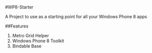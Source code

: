 #WP8-Starter


A Project to use as a starting point for all your Windows Phone 8 apps

##Features

1. Metro Grid Helper
2. Windows Phone 8 Toolkit
3. Bindable Base
